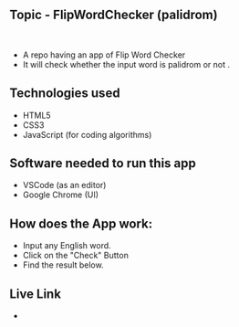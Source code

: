 ## Topic - FlipWordChecker (palidrom)
​
- A repo having an app of Flip Word Checker
- It will check whether the input word is palidrom or not .
​
## Technologies used
- HTML5 
- CSS3
- JavaScript (for coding algorithms)

## Software needed to run this app
- VSCode (as an editor)
- Google Chrome (UI)

## How does the App work:
- Input any English word.
- Click on the "Check" Button
- Find the result below. 

## Live Link
-